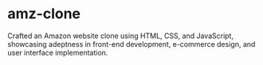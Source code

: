 # amz-clone
Crafted an Amazon website clone using HTML, CSS, and JavaScript, showcasing adeptness in front-end development, e-commerce design, and user interface implementation.
